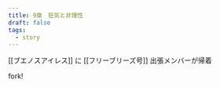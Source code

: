 ```yaml
---
title: 9章　狂気と非理性
draft: false
tags:
  - story
---
```


[[ブエノスアイレス]] に [[フリーブリーズ号]] 出張メンバーが帰着

fork!
